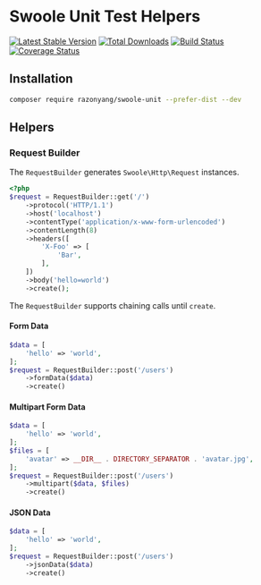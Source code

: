 # Swoole Unit Test Helpers

[![Latest Stable Version](https://poser.pugx.org/razonyang/swoole-unit/v/stable.png)](https://packagist.org/packages/razonyang/swoole-unit)
[![Total Downloads](https://poser.pugx.org/razonyang/swoole-unit/downloads.png)](https://packagist.org/packages/razonyang/swoole-unit)
[![Build Status](https://github.com/razonyang/swoole-unit/actions/workflows/build.yml/badge.svg)](https://github.com/razonyang/swoole-unit/actions)
[![Coverage Status](https://coveralls.io/repos/github/razonyang/swoole-unit/badge.svg?branch=main)](https://coveralls.io/github/razonyang/swoole-unit?branch=main)

## Installation

```bash
composer require razonyang/swoole-unit --prefer-dist --dev
```

## Helpers

### Request Builder

The `RequestBuilder` generates `Swoole\Http\Request` instances.

```php
<?php
$request = RequestBuilder::get('/')
    ->protocol('HTTP/1.1')
    ->host('localhost')
    ->contentType('application/x-www-form-urlencoded')
    ->contentLength(8)
    ->headers([
        'X-Foo' => [
            'Bar',
        ],
    ])
    ->body('hello=world')
    ->create();
```

The `RequestBuilder` supports chaining calls until `create`.

#### Form Data

```php
$data = [
    'hello' => 'world',
];
$request = RequestBuilder::post('/users')
    ->formData($data)
    ->create()
```

#### Multipart Form Data

```php
$data = [
    'hello' => 'world',
];
$files = [
    'avatar' => __DIR__ . DIRECTORY_SEPARATOR . 'avatar.jpg',
];
$request = RequestBuilder::post('/users')
    ->multipart($data, $files)
    ->create()
```

#### JSON Data

```php
$data = [
    'hello' => 'world',
];
$request = RequestBuilder::post('/users')
    ->jsonData($data)
    ->create()
```
